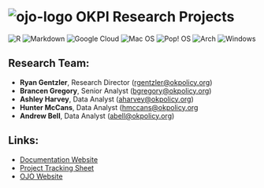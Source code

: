 # ![ojo-logo](https://user-images.githubusercontent.com/56839927/167904452-f4546044-574f-420b-883e-c8a13d5987ba.png) OKPI Research Projects

![R](https://img.shields.io/badge/r-%23276DC3.svg?style=for-the-badge&logo=r&logoColor=white)
![Markdown](https://img.shields.io/badge/markdown-%23000000.svg?style=for-the-badge&logo=markdown&logoColor=white)
![Google Cloud](https://img.shields.io/badge/GoogleCloud-%234285F4.svg?style=for-the-badge&logo=google-cloud&logoColor=white)
![Mac OS](https://img.shields.io/badge/mac%20os-000000?style=for-the-badge&logo=macos&logoColor=F0F0F0)
![Pop! OS](https://img.shields.io/badge/Pop!_OS-48B9C7?style=for-the-badge&logo=Pop!_OS&logoColor=white)
![Arch](https://img.shields.io/badge/arch-linux?style=for-the-badge&logo=arch-linux&logoColor=white)
![Windows](https://img.shields.io/badge/Windows-0078D6?style=for-the-badge&logo=windows&logoColor=white)

## Research Team:
- **Ryan Gentzler**, Research Director (rgentzler@okpolicy.org)
- **Brancen Gregory**, Senior Analyst (bgregory@okpolicy.org)
- **Ashley Harvey**, Data Analyst (aharvey@okpolicy.org)
- **Hunter McCans**, Data Analyst (hmccans@okpolicy.org
- **Andrew Bell**, Data Analyst (abell@okpolicy.org)

## Links:

- [Documentation Website](https://ojo-documentation-ie5mdr3jgq-uc.a.run.app/)
- [Project Tracking Sheet](https://docs.google.com/spreadsheets/d/16_VbjnshvqLkXvMG9H07DbDDTogHnxIthyVqRm5B2Yc/edit?usp=sharing)
- [OJO Website](https://openjustice.okpolicy.org/)

